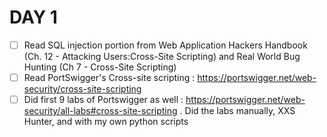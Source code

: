 # DAY 1

* [ ] Read SQL injection portion from Web Application Hackers Handbook (Ch. 12 - Attacking Users:Cross-Site Scripting) and Real World Bug Hunting (Ch 7 - Cross-Site Scripting)
* [ ] Read PortSwigger's Cross-site scripting : https://portswigger.net/web-security/cross-site-scripting
* [ ] Did first 9 labs of Portswigger as well : https://portswigger.net/web-security/all-labs#cross-site-scripting . Did the labs  manually, XXS Hunter, and with my own python scripts
